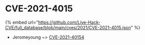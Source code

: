 # CVE-2021-4015
{% embed url="https://github.com/Live-Hack-CVE/full_database/blob/main/cves/2021/CVE-2021-4015.json" %}

* Jeromeyoung ~> [CVE-2021-40154](https://www.alice-snow.ru/2021/database/cve-2021-4015/cve-2021-40154-jeromeyoung)